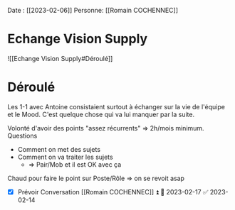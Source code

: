 Date : [[2023-02-06]]
Personne: [[Romain COCHENNEC]]

# Echange Vision Supply
![[Echange Vision Supply#Déroulé]]

# Déroulé

Les 1-1 avec Antoine consistaient surtout à échanger sur la vie de l'équipe et le Mood. C'est quelque chose qui va lui manquer par la suite.

Volonté d'avoir des points "assez récurrents" => 2h/mois minimum.
Questions
- Comment on met des sujets 
- Comment on va traiter les sujets
	- => Pair/Mob et il est OK avec ça

Chaud pour faire le point sur Poste/Rôle => on se revoit asap
- [x] Prévoir Conversation [[Romain COCHENNEC]] ⏫ 📅 2023-02-17 ✅ 2023-02-14